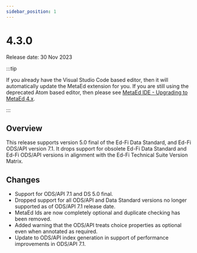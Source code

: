 ```yaml
---
sidebar_position: 1
---
```


# 4.3.0

Release date: 30 Nov 2023

:::tip

If you already have the Visual Studio Code based editor, then it will
automatically update the MetaEd extension for you. If you are still using the
deprecated Atom based editor, then please see [MetaEd IDE - Upgrading to MetaEd
4.x](../ide-user-guide/upgrading-to-metaed-4x.md).

:::

## Overview

This release supports version 5.0 final of the Ed-Fi Data Standard, and Ed-Fi
ODS/API version 7.1. It drops support for obsolete Ed-Fi Data Standard and Ed-Fi
ODS/API versions in alignment with the Ed-Fi Technical Suite Version Matrix.

## Changes

* Support for ODS/API 7.1 and DS 5.0 final.
* Dropped support for all ODS/API and Data Standard versions no longer supported
  as of ODS/API 7.1 release date.
* MetaEd Ids are now completely optional and duplicate checking has been
  removed.
* Added warning that the ODS/API treats choice properties as optional even when
  annotated as required.
* Update to ODS/API index generation in support of performance improvements in
  ODS/API 7.1.
